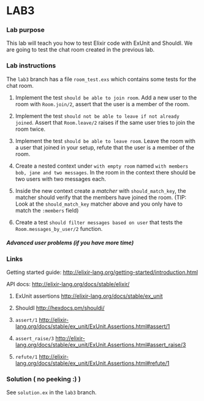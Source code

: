 # LAB3

### Lab purpose

This lab will teach you how to test Elixir code with ExUnit and ShouldI. We are
going to test the chat room created in the previous lab.


### Lab instructions

The `lab3` branch has a file `room_test.exs` which contains some tests for the
chat room.

  1. Implement the test `should be able to join room`. Add a new user to the
     room with `Room.join/2`, assert that the user is a member of the room.

  2. Implement the test `should not be able to leave if not already joined`.
     Assert that `Room.leave/2` raises if the same user tries to join the room
     twice.

  3. Implement the test `should be able to leave room`. Leave the room with a
     user that joined in your setup, refute that the user is a member of the
     room.

  4. Create a nested context under `with empty room` named
     `with members bob, jane and two messages`. In the room in the context
     there should be two users with two messages each.

  5. Inside the new context create a _matcher_ with `should_match_key`, the
     matcher should verify that the members have joined the room. (TIP: Look at
     the `should_match_key` matcher above and you only have to match the
     `:members` field)

  6. Create a test `should filter messages based on user` that tests the
     `Room.messages_by_user/2` function.


##### Advanced user problems (if you have more time)

### Links

Getting started guide: http://elixir-lang.org/getting-started/introduction.html

API docs: http://elixir-lang.org/docs/stable/elixir/

  1. ExUnit assertions http://elixir-lang.org/docs/stable/ex_unit

  2. ShouldI http://hexdocs.pm/shouldi/

  4. `assert/1` http://elixir-lang.org/docs/stable/ex_unit/ExUnit.Assertions.html#assert/1

  5. `assert_raise/3` http://elixir-lang.org/docs/stable/ex_unit/ExUnit.Assertions.html#assert_raise/3

  6. `refute/1` http://elixir-lang.org/docs/stable/ex_unit/ExUnit.Assertions.html#refute/1


### Solution ( no peeking :) )

See `solution.ex` in the `lab3` branch.

